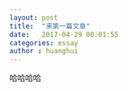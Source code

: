```yaml
---
layout: post
title:  "来第一篇文章"
date:   2017-04-29 00:01:55
categories: essay
author : huanghui
---
```


哈哈哈哈

